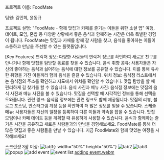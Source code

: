 프로젝트 이름: FoodMate

팀원: 김민희, 윤동규

프로젝트 설명: "FoodMate - 함께 맛집과 카페를 즐기는 이들을 위한 소셜 앱"
여행, 데이트, 모임, 혼밥 등 다양한 상황에서 좋은 음식과 함께하는 시간은 더욱 특별한 경험이 됩니다.
FoodMate는 맛집과 카페를 함께 갈 사람을 찾고, 음식을 좋아하는 이들이 소통하고 만남을 주선할 수 있는 플랫폼입니다.

[Key Features]
연락처 정보: 다양한 사람들의 연락처 정보를 확인하여 새로운 친구를 만나거나 함께 맛집을 탐방할 동료를 찾을 수 있습니다.
음식 취향 공유: 사용자들은 자신의 좋아하는 음식과 싫어하는 음식에 대한 정보를 공유할 수 있습니다. 이를 통해 유사한 취향을 가진 이들끼리 함께 음식을 즐길 수 있습니다.
위치 정보: 음식점 리스트에서는 음식점의 주소를 확인하고 지도에서 위치를 확인할 수 있습니다. 맛집 탐방을 할 때 편리하게 길 찾기를 할 수 있습니다.
음식 사진과 메뉴 사진: 음식점 정보에는 맛집의 음식 사진과 메뉴 사진을 볼 수 있습니다. 맛집을 선택할 때 시각적인 정보를 통해 선택을 도와줍니다.
관련 링크: 음식점 정보에는 관련 링크도 함께 제공됩니다. 맛집의 리뷰, 블로그 포스팅, 인스타그램 계정 등을 확인하여 더 많은 정보를 얻을 수 있습니다.
스케줄 메뉴: 사용자들은 자신의 일정을 등록하여 다른 이들과 약속을 잡을 수 있습니다. 맛집 모임이나 카페 데이트 등을 계획할 때 유용하게 사용할 수 있습니다.
음식과 함께하는 즐거운 시간을 공유하고 새로운 사람들과의 만남을 경험해보세요.
FoodMate를 통해 더 많은 맛집과 좋은 사람들을 만날 수 있습니다. 
지금 FoodMate와 함께 맛있는 여정을 시작해보세요!

스크린샷 3장 이상:
![tab1](https://github.com/justinyoonwk/madcamp_week1/assets/44605105/cc478b94-5ea0-41d4-967b-9fb17e18edc8){: width="50%" height="50%"}
![tab2](https://github.com/justinyoonwk/madcamp_week1/assets/44605105/1f8db1dd-d44a-478d-9350-47f59f618940)
![tab3](https://github.com/justinyoonwk/madcamp_week1/assets/44605105/9f0a0aa7-9db1-4d53-abae-bebaf6e4d2ab)
![popup](https://github.com/justinyoonwk/madcamp_week1/assets/44605105/0836aacf-ad01-4c3f-a67a-07acbef7288c)
![add event](https://github.com/justinyoonwk/madcamp_week1/assets/44605105/b4664a85-8f53-46a4-889a-6f45d7875bbb)
![event list](https://github.com/justinyoonwk/madcamp_week1/assets/44605105/176fc2d4-8e36-463c-a670-32e35d52b146)
[adding event.webm](https://github.com/justinyoonwk/madcamp_week1/assets/44605105/a3be5645-411d-49a3-b3cd-ceb245a9e484)
